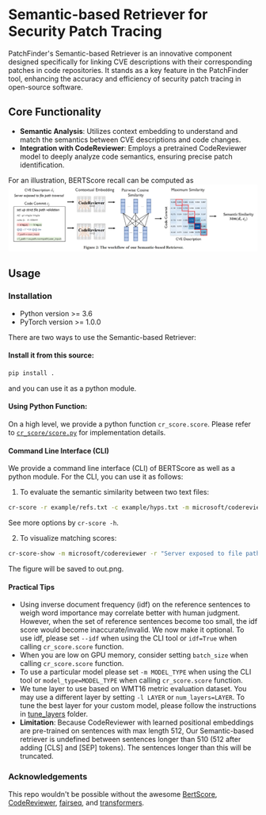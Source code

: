 # Semantic-based Retriever for Security Patch Tracing

PatchFinder's Semantic-based Retriever is an innovative component designed specifically for linking CVE descriptions with their corresponding patches in code repositories. It stands as a key feature in the PatchFinder tool, enhancing the accuracy and efficiency of security patch tracing in open-source software.

## Core Functionality
- **Semantic Analysis**: Utilizes context embedding to understand and match the semantics between CVE descriptions and code changes.
- **Integration with CodeReviewer**: Employs a pretrained CodeReviewer model to deeply analyze code semantics, ensuring precise patch identification.


For an illustration, BERTScore recall can be computed as
![](./semantic_retriever.png "CRScore")


## Usage

### Installation
* Python version >= 3.6
* PyTorch version >= 1.0.0

There are two ways to use the Semantic-based Retriever:

#### Install it from this source:
```sh
pip install .
```
and you can use it as a python module.

#### Using Python Function:

On a high level, we provide a python function `cr_score.score`. 
Please refer to [`cr_score/score.py`](./bert_score/score.py) for implementation details.



#### Command Line Interface (CLI)
We provide a command line interface (CLI) of BERTScore as well as a python module. 
For the CLI, you can use it as follows:
1. To evaluate the semantic similarity between two text files:

```sh
cr-score -r example/refs.txt -c example/hyps.txt -m microsoft/codereviewer
```

See more options by `cr-score -h`.


2. To visualize matching scores:
```sh
cr-score-show -m microsoft/codereviewer -r "Server exposed to file path traversal" -c "set up strict file path validation" -f out.png
```
The figure will be saved to out.png.


#### Practical Tips

* Using inverse document frequency (idf) on the reference
  sentences to weigh word importance  may correlate better with human judgment.
  However, when the set of reference sentences become too small, the idf score 
  would become inaccurate/invalid.
  We now make it optional. To use idf,
  please set `--idf` when using the CLI tool or
  `idf=True` when calling `cr_score.score` function.
* When you are low on GPU memory, consider setting `batch_size` when calling
  `cr_score.score` function.
* To use a particular model please set `-m MODEL_TYPE` when using the CLI tool
  or `model_type=MODEL_TYPE` when calling `cr_score.score` function. 
* We tune layer to use based on WMT16 metric evaluation dataset. You may use a
  different layer by setting `-l LAYER` or `num_layers=LAYER`. To tune the best layer for your custom model, please follow the instructions in [tune_layers](tune_layers) folder.
* __Limitation__: Because CodeReviewer with learned positional embeddings are pre-trained on sentences with max length 512, Our Semantic-based retriever is undefined between sentences longer than 510 (512 after adding \[CLS\] and \[SEP\] tokens). The sentences longer than this will be truncated. 


### Acknowledgements

This repo wouldn't be possible without the awesome [BertScore](https://github.com/Tiiiger/cr_score), [CodeReviewer](https://huggingface.co/microsoft/codereviewer), [fairseq](https://github.com/pytorch/fairseq), and [transformers](https://github.com/huggingface/transformers).



